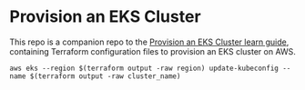 # Provision an EKS Cluster

This repo is a companion repo to the [Provision an EKS Cluster learn guide](https://learn.hashicorp.com/terraform/kubernetes/provision-eks-cluster), containing
Terraform configuration files to provision an EKS cluster on AWS.

```
aws eks --region $(terraform output -raw region) update-kubeconfig --name $(terraform output -raw cluster_name)
```